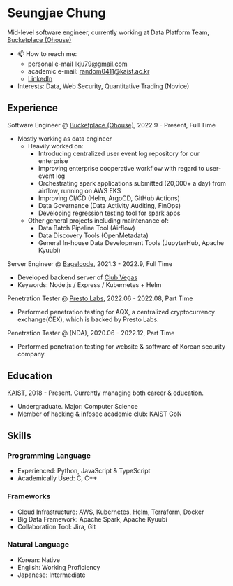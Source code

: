 # Seungjae Chung

Mid-level software engineer, currently working at Data Platform Team, [Bucketplace (Ohouse)](https://www.bucketplace.com/en)

- 📫 How to reach me:
  - personal e-mail <lkju79@gmail.com>
  - academic e-mail: <random0411@kaist.ac.kr>
  - [LinkedIn](https://www.linkedin.com/in/seungjae-chung-7a33b7220/)
- Interests: Data, Web Security, Quantitative Trading (Novice)

## Experience

Software Engineer @ [Bucketplace (Ohouse)](https://www.bucketplace.com/en), 2022.9 - Present, Full Time
- Mostly working as data engineer
  - Heavily worked on:
    - Introducing centralized user event log repository for our enterprise
    - Improving enterprise cooperative workflow with regard to user-event log 
    - Orchestrating spark applications submitted (20,000+ a day) from airflow, running on AWS EKS
    - Improving CI/CD (Helm, ArgoCD, GitHub Actions)
    - Data Governance (Data Activity Auditing, FinOps)
    - Developing regression testing tool for spark apps
  - Other general projects including maintenance of:
    - Data Batch Pipeline Tool (Airflow)
    - Data Discovery Tools (OpenMetadata)
    - General In-house Data Development Tools (JupyterHub, Apache Kyuubi) 

Server Engineer @ [Bagelcode](https://www.bagelcode.com/en/), 2021.3 - 2022.9, Full Time
- Developed backend server of [Club Vegas](https://play.google.com/store/apps/details?id=com.bagelcode.slots1&hl=ko)
- Keywords: Node.js / Express / Kubernetes + Helm

Penetration Tester @ [Presto Labs](https://www.prestolabs.io/), 2022.06 - 2022.08, Part Time
- Performed penetration testing for AQX, a centralized cryptocurrency exchange(CEX), which is backed by Presto Labs.

Penetration Tester @ (NDA), 2020.06 - 2022.12, Part Time
- Performed penetration testing for website & software of Korean security company.

## Education

[KAIST](https://www.kaist.ac.kr/en/), 2018 - Present. Currently managing both career & education.

- Undergraduate. Major: Computer Science
- Member of hacking & infosec academic club: KAIST GoN

## Skills

### Programming Language

- Experienced: Python, JavaScript & TypeScript
- Academically Used: C, C++

### Frameworks

- Cloud Infrastructure: AWS, Kubernetes, Helm, Terraform, Docker
- Big Data Framework: Apache Spark, Apache Kyuubi
- Collaboration Tool: Jira, Git

### Natural Language

- Korean: Native
- English: Working Proficiency
- Japanese: Intermediate

<!--
**nuang-ee/nuang-ee** is a ✨ _special_ ✨ repository because its `README.md` (this file) appears on your GitHub profile.

Here are some ideas to get you started:

- 🌱 I’m currently learning ...
- 👯 I’m looking to collaborate on ...
- 🤔 I’m looking for help with ...
- 💬 Ask me about ...
- 😄 Pronouns: ...
- ⚡ Fun fact: ...
-->
